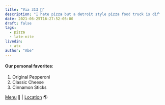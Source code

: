 ```yaml
---
title: "Via 313 🍕"
description: "I hate pizza but a detroit style pizza food truck is different"
date: 2021-06-25T16:27:52-05:00
draft: false
tags:
  - pizza
  - late-nite
livedin:
  - atx
author: "Abe"
---
```


#### Our personal favorites:

1. Original Pepperoni
2. Classic Cheese
3. Cinnamon Sticks

[Menu](https://www.via313.com/menu) 📖  |  [Location](https://g.page/via313raineystreet?share) 🌎
